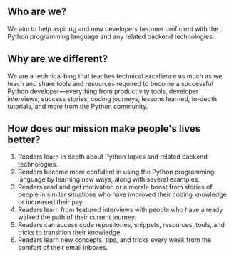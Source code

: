 ## Who are we?
We aim to help aspiring and new developers become proficient with the Python programming language and any related backend technologies.

## Why are we different?
We are a technical blog that teaches technical excellence as much as we teach and share tools and resources required to become a successful Python developer—everything from productivity tools, developer interviews, success stories, coding journeys, lessons learned, in-depth tutorials, and more from the Python community.

## How does our mission make people's lives better? 
1. Readers learn in depth about Python topics and related backend technologies. 
2. Readers become more confident in using the Python programming language by learning new ways, along with several examples.
3. Readers read and get motivation or a morale boost from stories of people in similar situations who have improved their coding knowledge or increased their pay. 
4. Readers learn from featured interviews with people who have already walked the path of their current journey.
5. Readers can access code repositories, snippets, resources, tools, and tricks to transition their knowledge.
6. Readers learn new concepts, tips, and tricks every week from the comfort of their email inboxes. 
